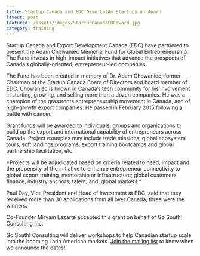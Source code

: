 ```yaml
---
title: Startup Canada and EDC Give LatAm Startups an Award
layout: post
featured: /assets/images/StartupCanadaEDCaward.jpg
category: training
---
```


<p>
Startup Canada and Export Development Canada (EDC) have partnered to present the Adam Chowaniec Memorial Fund for Global Entrepreneurship. The Fund invests in high-impact initiatives that advance the prospects of Canada’s globally-oriented, entrepreneur-led companies.
</p>

<!--more-->

<p>
The Fund has been created in memory of Dr. Adam Chowaniec, former Chairman of the Startup Canada Board of Directors and board member of EDC. Chowaniec is known in Canada’s tech community for his involvement in starting, growing, and selling more than a dozen companies. He was a champion of the grassroots entrepreneurship movement in Canada, and of high-growth export companies. He passed in February 2015 following a battle with cancer.
</p>

<p>
Grant funds will be awarded to individuals, groups and organizations to build up the export and international capability of entrepreneurs across Canada. Project examples may include trade missions, global ecosystem tours, soft landings programs, export training bootcamps and global partnership facilitation, etc.
</p>

<p>
*Projects will be adjudicated based on criteria related to need, impact and the propensity of the initiative to enhance entrepreneur connectivity to global export training, mentorship or infrastructure; global customers, finance, industry anchors, talent; and, global markets.*
</p>

<p>
Paul Day, Vice President and Head of Investment at EDC, said that they received more than 30 applications from all over Canada, three were the winners.
</p>

<p>
Co-Founder Miryam Lazarte accepted this grant on behalf of Go South! Consulting Inc.
</p>

<p>
Go South! Consulting will deliver workshops to help Canadian startup scale into the booming Latin American markets. <a href="#join-the-movement">Join the mailing list</a> to know when we announce the dates!
</p>


